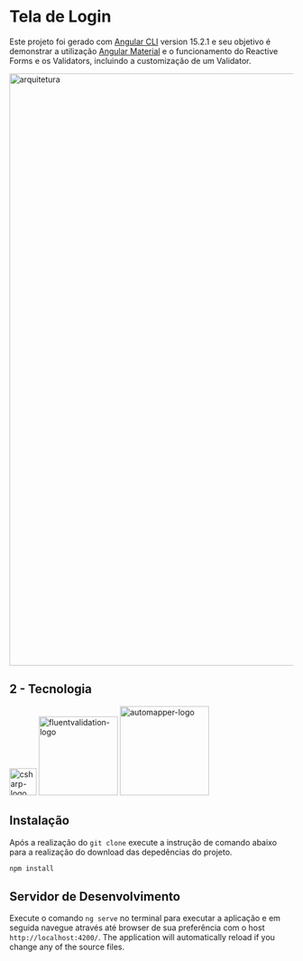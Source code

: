 # Tela de Login

Este projeto foi gerado com [Angular CLI](https://github.com/angular/angular-cli) version 15.2.1 e seu objetivo é demonstrar a utilização [Angular Material](https://v8.material.angular.io) e o funcionamento do Reactive Forms e os Validators, incluindo a customização de um Validator.

<img width="1050" src="https://user-images.githubusercontent.com/62816438/228353887-8133e9f1-cbbf-485c-b854-c246ff20fc2d.png" alt="arquitetura"/>

## 2 - Tecnologia

<p display="inline-block">
  <img width="48" src="https://user-images.githubusercontent.com/62816438/228357205-71543eca-672b-43cd-a169-6c646963d3a0.png" alt="csharp-logo"/>
  <img width="140" src="https://user-images.githubusercontent.com/62816438/228357883-a53ad2a5-63d5-4ec8-9b93-d5a8d2c0ae36.png" alt="fluentvalidation-logo"/>
  <img width="158" src="https://user-images.githubusercontent.com/62816438/228358846-84b797e4-9512-4ad1-abde-291841899f63.png" alt="automapper-logo"/>
</p>

## Instalação

Após a realização do `git clone` execute a instrução de comando abaixo para a realização do download das depedências do projeto.

```sh
npm install
```

## Servidor de Desenvolvimento

Execute o comando `ng serve` no terminal para executar a aplicação e em seguida navegue através até browser de sua preferência com o host `http://localhost:4200/`. The application will automatically reload if you change any of the source files.
